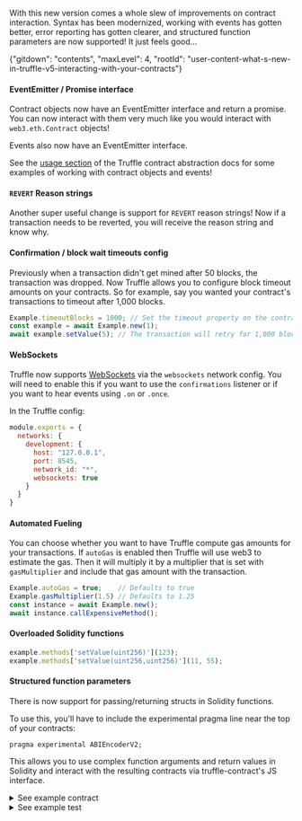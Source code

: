 With this new version comes a whole slew of improvements on contract
interaction. Syntax has been modernized, working with events has gotten better,
error reporting has gotten clearer, and structured function parameters are now
supported! It just feels good...

{"gitdown": "contents", "maxLevel": 4, "rootId": "user-content-what-s-new-in-truffle-v5-interacting-with-your-contracts"}

#### EventEmitter / Promise interface

Contract objects now have an EventEmitter interface and return a promise.
You can now interact with them very much like you would interact with
`web3.eth.Contract` objects!

Events also now have an EventEmitter interface.

See the [usage section](https://truffleframework.com/docs/truffle/reference/contract-abstractions#usage) of the Truffle contract abstraction docs for some
examples of working with contract objects and events!

#### `REVERT` Reason strings

Another super useful change is support for `REVERT` reason strings!  Now if a
transaction needs to be reverted, you will receive the reason string and know
why.

#### Confirmation / block wait timeouts config

Previously when a transaction didn't get mined after 50 blocks, the transaction
was dropped.  Now Truffle allows you to configure block timeout amounts on your
contracts.
So for example, say you wanted your contract's transactions to timeout after
1,000 blocks.

```javascript
Example.timeoutBlocks = 1000; // Set the timeout property on the contract abstraction
const example = await Example.new(1);
await example.setValue(5); // The transaction will retry for 1,000 blocks
```

#### WebSockets

Truffle now supports [WebSockets](https://developer.mozilla.org/en-US/docs/Web/API/WebSockets_API)
via the `websockets` network config. You will need to enable this if you want
to use the `confirmations` listener or if you want to hear events using
`.on` or `.once`.

In the Truffle config:
```javascript
module.exports = {
  networks: {
    development: {
      host: "127.0.0.1",
      port: 8545,
      network_id: "*",
      websockets: true
    }
  }
}
```

#### Automated Fueling

You can choose whether you want to have Truffle compute gas amounts for your
transactions.  If `autoGas` is enabled then Truffle will use web3 to estimate
the gas.  Then it will multiply it by a multiplier that is set with
`gasMultiplier` and include that gas amount with the transaction.

```javascript
Example.autoGas = true;    // Defaults to true
Example.gasMultiplier(1.5) // Defaults to 1.25
const instance = await Example.new();
await instance.callExpensiveMethod();
```

#### Overloaded Solidity functions

```javascript
example.methods['setValue(uint256)'](123);
example.methods['setValue(uint256,uint256)'](11, 55);
```

#### Structured function parameters

There is now support for passing/returning structs in Solidity functions.

To use this, you'll have to include the experimental pragma line near the top
of your contracts:

`pragma experimental ABIEncoderV2;`

This allows you to use complex function arguments and return values in Solidity
and interact with the resulting contracts via truffle-contract's JS interface.

<details>
<summary>See example contract</summary>

```solidity
pragma solidity ^0.5.0;
pragma experimental ABIEncoderV2;

contract Structs {
  struct Coord {
    uint x;
    uint y;
  }

  function swap(Coord memory coord)
    public
    pure
    returns (Coord memory)
  {
    Coord memory reversed = Coord({
      x: coord.y,
      y: coord.x
    });

    return reversed;
  }
}
```
</details>

<details>
<summary>See example test</summary>

```javascript
const Structs = artifacts.require("Structs");

contract("Structs", (accounts) => {
  it("reverses coordinates", async () => {
    const instance = await Structs.deployed();

    const original = { x: 5, y: 8 };

    const reversed = await instance.swap(original, { from: accounts[0] });

    assert.equal(reversed.y, original.x);
    assert.equal(reversed.x, original.y);
  })
});
```
</details>
